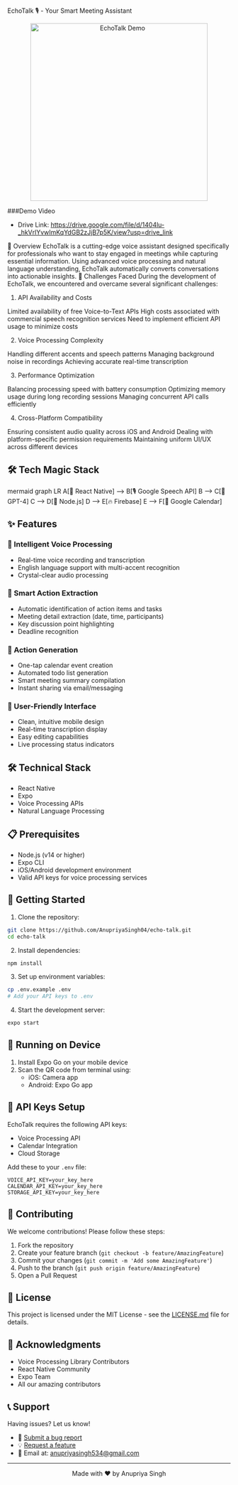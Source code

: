 EchoTalk 🎙️ - Your Smart Meeting Assistant
<div align="center">
  <img src="Demo.gif" alt="EchoTalk Demo" width="400" />
</div>


###Demo Video
- Drive Link: https://drive.google.com/file/d/1404lu-_hkVrlYvwImKqYdGB2zJjB7p5K/view?usp=drive_link

🌟 Overview
EchoTalk is a cutting-edge voice assistant designed specifically for professionals who want to stay engaged in meetings while capturing essential information. Using advanced voice processing and natural language understanding, EchoTalk automatically converts conversations into actionable insights.
🚧 Challenges Faced
During the development of EchoTalk, we encountered and overcame several significant challenges:
1. API Availability and Costs

Limited availability of free Voice-to-Text APIs
High costs associated with commercial speech recognition services
Need to implement efficient API usage to minimize costs

2. Voice Processing Complexity

Handling different accents and speech patterns
Managing background noise in recordings
Achieving accurate real-time transcription

3. Performance Optimization

Balancing processing speed with battery consumption
Optimizing memory usage during long recording sessions
Managing concurrent API calls efficiently

4. Cross-Platform Compatibility

Ensuring consistent audio quality across iOS and Android
Dealing with platform-specific permission requirements
Maintaining uniform UI/UX across different devices

## 🛠 Tech Magic Stack

mermaid
graph LR
    A[📱 React Native] --> B[🎙 Google Speech API]
    B --> C[🧠 GPT-4]
    C --> D[📡 Node.js]
    D --> E[🔥 Firebase]
    E --> F[📅 Google Calendar]


## ✨ Features

### 🎤 Intelligent Voice Processing
- Real-time voice recording and transcription
- English language support with multi-accent recognition
- Crystal-clear audio processing

### 🎯 Smart Action Extraction
- Automatic identification of action items and tasks
- Meeting detail extraction (date, time, participants)
- Key discussion point highlighting
- Deadline recognition

### 📅 Action Generation
- One-tap calendar event creation
- Automated todo list generation
- Smart meeting summary compilation
- Instant sharing via email/messaging

### 📱 User-Friendly Interface
- Clean, intuitive mobile design
- Real-time transcription display
- Easy editing capabilities
- Live processing status indicators

## 🛠️ Technical Stack

- React Native
- Expo
- Voice Processing APIs
- Natural Language Processing

## 📋 Prerequisites

- Node.js (v14 or higher)
- Expo CLI
- iOS/Android development environment
- Valid API keys for voice processing services

## 🚀 Getting Started

1. Clone the repository:
```bash
git clone https://github.com/AnupriyaSingh04/echo-talk.git
cd echo-talk
```

2. Install dependencies:
```bash
npm install
```

3. Set up environment variables:
```bash
cp .env.example .env
# Add your API keys to .env
```

4. Start the development server:
```bash
expo start
```

## 📱 Running on Device

1. Install Expo Go on your mobile device
2. Scan the QR code from terminal using:
   - iOS: Camera app
   - Android: Expo Go app

## 🔑 API Keys Setup

EchoTalk requires the following API keys:
- Voice Processing API
- Calendar Integration
- Cloud Storage

Add these to your `.env` file:
```env
VOICE_API_KEY=your_key_here
CALENDAR_API_KEY=your_key_here
STORAGE_API_KEY=your_key_here
```

## 🤝 Contributing

We welcome contributions! Please follow these steps:

1. Fork the repository
2. Create your feature branch (`git checkout -b feature/AmazingFeature`)
3. Commit your changes (`git commit -m 'Add some AmazingFeature'`)
4. Push to the branch (`git push origin feature/AmazingFeature`)
5. Open a Pull Request

## 📄 License

This project is licensed under the MIT License - see the [LICENSE.md](LICENSE.md) file for details.

## 🙏 Acknowledgments

- Voice Processing Library Contributors
- React Native Community
- Expo Team
- All our amazing contributors

## 📞 Support

Having issues? Let us know!
- 🐛 [Submit a bug report](https://github.com/AnupriyaSingh04/echo-talk/issues)
- 💡 [Request a feature](https://github.com/AnupriyaSingh04/echo-talk/issues)
- 📧 Email at: anupriyasingh534@gmail.com
  

---

<div align="center">
  Made with ❤️ by Anupriya Singh
</div>
